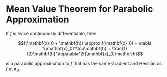 # Mean Value Theorem for Parabolic Approximation
If $f$ is twice continuously differentiable, then

$$f(\mathbf{x}_0 + \mathbf{h}) \approx f(\mathbf{x}_0) + \nabla f(\mathbf{x}_0)^\top\mathbf{h} + \frac{1}{2}\mathbf{h}^\top\nabla^2f(\mathbf{x}_0)\mathbf{h}$$

is a parabolic approximation to $f$ that has the same Gradient and Hessian as $f$ at $\mathbf{x}_0$.
